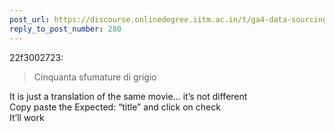 ```yaml
---
post_url: https://discourse.onlinedegree.iitm.ac.in/t/ga4-data-sourcing-discussion-thread-tds-jan-2025/165959/284
reply_to_post_number: 280
---
```

 22f3002723:

> Cinquanta sfumature di grigio

It is just a translation of the same movie… it’s not different  
Copy paste the Expected: “title” and click on check  
It’ll work
